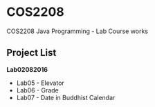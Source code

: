 # COS2208
COS2208 Java Programming - Lab Course works

## Project List
**Lab02082016**
- Lab05 - Elevator
- Lab06 - Grade
- Lab07 - Date in Buddhist Calendar
